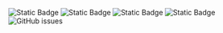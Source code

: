 ![Static Badge](https://img.shields.io/badge/blacklists-60-000000) ![Static Badge](https://img.shields.io/badge/blacklisted-3026605-cc0000) ![Static Badge](https://img.shields.io/badge/whitelisted-2242-00CC00) ![Static Badge](https://img.shields.io/badge/streaming_blacklist-28106-000000) ![GitHub issues](https://img.shields.io/github/issues/fabriziosalmi/blacklists)

